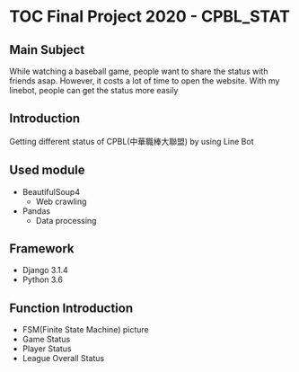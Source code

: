 # TOC Final Project 2020 - CPBL_STAT
## Main Subject
While watching a baseball game, people want to share the status with friends asap. However, it costs a lot of time to open the website.
With my linebot, people can get the status more easily
## Introduction
Getting different status of CPBL(中華職棒大聯盟) by using Line Bot
## Used module
- BeautifulSoup4
  - Web crawling
- Pandas
  - Data processing
## Framework
- Django 3.1.4
- Python 3.6
## Function Introduction
- FSM(Finite State Machine) picture
- Game Status
- Player Status
- League Overall Status
